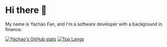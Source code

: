 # Hi there 👋

My name is Yachao Fan, and I'm a software developer with a background in finance. 


[![Yachao's GitHub stats](https://github-readme-stats.vercel.app/api?username=ycfan23)](https://github.com/ycfan23/github-readme-stats) 
[![Top Langs](https://github-readme-stats.vercel.app/api/top-langs/?username=ycfan23)](https://github.com/ycfan23/github-readme-stats)
